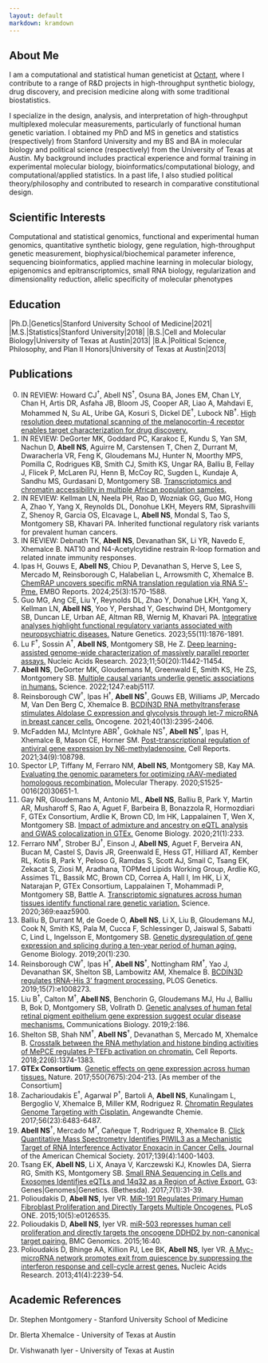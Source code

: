 ```yaml
---
layout: default
markdown: kramdown
---
```


## About Me

I am a computational and statistical human geneticist at [Octant](https://www.octant.bio/), where I contribute to a range of R&D projects in high-throughput synthetic biology, drug discovery, and precision medicine along with some traditional biostatistics.

I specialize in the design, analysis, and interpretation of high-throughput multiplexed molecular measurements, particularly of functional human genetic variation. I obtained my PhD and MS in genetics and statistics (respectively) from Stanford University and my BS and BA in molecular biology and political science (respectively) from the University of Texas at Austin. My background includes practical experience and formal training in experimental molecular biology, bioinformatics/computational biology, and computational/applied statistics. In a past life, I also studied political theory/philosophy and contributed to research in comparative constitutional design.

## Scientific Interests

Computational and statistical genomics, functional and experimental human genomics, quantitative synthetic biology, gene regulation, high-throughput genetic measurement, biophysical/biochemical parameter inference, sequencing bioinformatics, applied machine learning in molecular biology, epigenomics and epitranscriptomics, small RNA biology, regularization and dimensionality reduction, allelic specificity of molecular phenotypes

## Education

|Ph.D.|Genetics|Stanford University School of Medicine|2021|
|M.S.|Statistics|Stanford University|2018|
|B.S.|Cell and Molecular Biology|University of Texas at Austin|2013|
|B.A.|Political Science, Philosophy, and Plan II Honors|University of Texas at Austin|2013|

## Publications
0. IN REVIEW: Howard CJ<sup>&dagger;</sup>, Abell NS<sup>&dagger;</sup>, Osuna BA, Jones EM, Chan LY, Chan H, Artis DR, Asfaha JB, Bloom JS, Cooper AR, Liao A, Mahdavi E, Mohammed N, Su AL, Uribe GA, Kosuri S, Dickel DE<sup>&dagger;</sup>, Lubock NB<sup>&dagger;</sup>. [High resolution deep mutational scanning of the melanocortin-4 receptor enables target characterization for drug discovery.](https://www.biorxiv.org/content/10.1101/2024.10.11.617882v1)
0. IN REVIEW: DeGorter MK, Goddard PC, Karakoc E, Kundu S, Yan SM, Nachun D, **Abell NS**, Aguirre M, Carstensen T, Chen Z, Durrant M, Dwaracherla VR, Feng K, Gloudemans MJ, Hunter N, Moorthy MPS, Pomilla C, Rodrigues KB, Smith CJ, Smith KS, Ungar RA, Balliu B, Fellay J, Flicek P, McLaren PJ, Henn B, McCoy RC, Sugden L, Kundaje A, Sandhu MS, Gurdasani D, Montgomery SB. [Transcriptomics and chromatin accessibility in multiple African population samples.](https://www.biorxiv.org/content/10.1101/2023.11.04.564839v1)
0. IN REVIEW: Kellman LN, Neela PH, Rao D, Wozniak GG, Guo MG, Hong A, Zhao Y, Yang X, Reynolds DL, Donohue LKH, Meyers RM, Siprashvilli Z, Shenoy R, Garcia OS, Elcavage L, **Abell NS**, Mondal S, Tao S, Montgomery SB, Khavari PA. Inherited functional regulatory risk variants for prevalent human cancers.
0. IN REVIEW: Debnath TK, **Abell NS**, Devanathan SK, Li YR, Navedo E, Xhemalce B. NAT10 and N4-Acetylcytidine restrain R-loop formation and related innate immunity responses.
0. Ipas H, Gouws E, **Abell NS**, Chiou P, Devanathan S, Herve S, Lee S, Mercado M, Reinsborough C, Halabelian L, Arrowsmith C, Xhemalce B. [ChemRAP uncovers specific mRNA translation regulation via RNA 5'-Pme.](https://pubmed.ncbi.nlm.nih.gov/38263329/) EMBO Reports. 2024;25(3):1570-1588.
0. Guo MG, Ang CE, Liu Y, Reynolds DL, Zhao Y, Donahue LKH, Yang X, Kellman LN, **Abell NS**, Yoo Y, Pershad Y, Geschwind DH, Montgomery SB, Duncan LE, Urban AE, Altman RB, Wernig M, Khavari PA. [Integrative analyses highlight functional regulatory variants associated with neuropsychiatric diseases.](https://pubmed.ncbi.nlm.nih.gov/37857935/) Nature Genetics. 2023;55(11):1876-1891.
0. Lu F<sup>&dagger;</sup>, Sossin A<sup>&dagger;</sup>, **Abell NS**, Montgomery SB, He Z. [Deep learning-assisted genome-wide characterization of massively parallel reporter assays.](https://pubmed.ncbi.nlm.nih.gov/36350674/) Nucleic Acids Research. 2023;11;50(20):11442-11454.
0. **Abell NS**, DeGorter MK, Gloudemans M, Greenwald E, Smith KS, He ZS, Montgomery SB. [Multiple causal variants underlie genetic associations in humans.](https://pubmed.ncbi.nlm.nih.gov/35298243/) Science. 2022;1247:eabj5117.
0. Reinsborough CW<sup>&dagger;</sup>, Ipas H<sup>&dagger;</sup>, **Abell NS**<sup>&dagger;</sup>, Gouws EB, Williams JP, Mercado M, Van Den Berg C, Xhemalce B. [BCDIN3D RNA methyltransferase stimulates Aldolase C expression and glycolysis through let-7 microRNA in breast cancer cells.](https://pubmed.ncbi.nlm.nih.gov/33664453/) Oncogene. 2021;40(13):2395-2406.
0. McFadden MJ, McIntyre ABR<sup>&dagger;</sup>, Gokhale NS<sup>&dagger;</sup>, **Abell NS**<sup>&dagger;</sup>, Ipas H, Xhemalce B, Mason CE, Horner SM. [Post-transcriptional regulation of antiviral gene expression by N6-methyladenosine.](https://pubmed.ncbi.nlm.nih.gov/33657363/) Cell Reports. 2021;34(9):108798.
0. Spector LP, Tiffany M, Ferraro NM, **Abell NS**, Montgomery SB, Kay MA. [Evaluating the genomic parameters for optimizing rAAV-mediated homologous recombination.](https://pubmed.ncbi.nlm.nih.gov/33248247/) Molecular Therapy. 2020;S1525-0016(20)30651-1.
0. Gay NR, Gloudemans M, Antonio ML, **Abell NS**, Balliu B, Park Y, Martin AR, Musharoff S, Rao A, Aguet F, Barbeira B, Bonazzola R, Hormozdiari F, GTEx Consortium, Ardlie K, Brown CD, Im HK, Lappalainen T, Wen X, Montgomery SB. [Impact of admixture and ancestry on eQTL analysis and GWAS colocalization in GTEx.](https://pubmed.ncbi.nlm.nih.gov/32912333/) Genome Biology. 2020;21(1):233.
0. Ferraro NM<sup>&dagger;</sup>, Strober BJ<sup>&dagger;</sup>, Einson J, **Abell NS**, Aguet F, Berveira AN, Bucan M, Castel S, Davis JR, Greenwald E, Hess GT, Hilliard AT, Kember RL, Kotis B, Park Y, Peloso G, Ramdas S, Scott AJ, Smail C, Tsang EK, Zekacat S, Ziosi M, Aradhana, TOPMed Lipids Working Group, Ardlie KG, Assimes TL, Bassik MC, Brown CD, Correa A, Hall I, Im HK, Li X, Natarajan P, GTEx Consortium, Lappalainen T, Mohammadi P, Montgomery SB, Battle A. [Transcriptomic signatures across human tissues identify functional rare genetic variation.](https://pubmed.ncbi.nlm.nih.gov/32913073/) Science. 2020;369:eaaz5900.
0. Balliu B, Durrant M, de Goede O, **Abell NS**, Li X, Liu B, Gloudemans MJ, Cook N, Smith KS, Pala M, Cucca F, Schlessinger D, Jaiswal S, Sabatti C, Lind L, Ingelsson E, Montgomery SB. [Genetic dysregulation of gene expression and splicing during a ten-year period of human aging.](https://www.ncbi.nlm.nih.gov/pubmed/31684996) Genome Biology. 2019;20(1):230.
0. Reinsborough CW<sup>&dagger;</sup>, Ipas H<sup>&dagger;</sup>, **Abell NS**<sup>&dagger;</sup>, Nottingham RM<sup>&dagger;</sup>, Yao J, Devanathan SK, Shelton SB, Lambowitz AM, Xhemalce B. [BCDIN3D regulates tRNA-His 3’ fragment processing.](https://www.ncbi.nlm.nih.gov/pubmed/31329584) PLOS Genetics. 2019;15(7):e1008273.
0. Liu B<sup>&dagger;</sup>, Calton M<sup>&dagger;</sup>, **Abell NS**, Benchorin G, Gloudemans MJ, Hu J, Balliu B, Bok D, Montgomery SB, Vollrath D. [Genetic analyses of human fetal retinal pigment epithelium gene expression suggest ocular disease mechanisms.](https://www.ncbi.nlm.nih.gov/pubmed/31123710) Communications Biology. 2019;2:186.
0. Shelton SB, Shah NM<sup>&dagger;</sup>, **Abell NS**<sup>&dagger;</sup>, Devanathan S, Mercado M, Xhemalce B. [Crosstalk between the RNA methylation and histone binding activities of MePCE regulates P-TEFb activation on chromatin.](https://www.ncbi.nlm.nih.gov/pubmed/29425494) Cell Reports. 2018;22(6):1374-1383.
0. **GTEx Consortium**. [Genetic effects on gene expression across human tissues.](https://www.ncbi.nlm.nih.gov/pubmed/29022597) Nature. 2017;550(7675):204-213. [As member of the Consortium]
0. Zacharioudakis E<sup>&dagger;</sup>, Agarwal P<sup>&dagger;</sup>, Bartoli A, **Abell NS**, Kunalingam L, Bergoglio V, Xhemalce B, Miller KM, Rodriguez R. [Chromatin Regulates Genome Targeting with Cisplatin.](https://www.ncbi.nlm.nih.gov/pubmed/28474855) Angewandte Chemie. 2017;56(23):6483-6487.
0. **Abell NS**<sup>&dagger;</sup>, Mercado M<sup>&dagger;</sup>, Cañeque T, Rodriguez R, Xhemalce B. [Click Quantitative Mass Spectrometry Identifies PIWIL3 as a Mechanistic Target of RNA Interference Activator Enoxacin in Cancer Cells.](https://www.ncbi.nlm.nih.gov/pubmed/28094937) Journal of the American Chemical Society. 2017;139(4):1400-1403.
0. Tsang EK, **Abell NS**, Li X, Anaya V, Karczewski KJ, Knowles DA, Sierra RG, Smith KS, Montgomery SB. [Small RNA Sequencing in Cells and Exosomes Identifies eQTLs and 14q32 as a Region of Active Export.](https://www.ncbi.nlm.nih.gov/pubmed/27799337) G3: Genes\|Genomes\|Genetics. (Bethesda). 2017;7(1):31-39.
0. Polioudakis D, **Abell NS**, Iyer VR. [MiR-191 Regulates Primary Human Fibroblast Proliferation and Directly Targets Multiple Oncogenes.](https://www.ncbi.nlm.nih.gov/pubmed/25992613) PLoS ONE. 2015;10(5):e0126535.
0. Polioudakis D, **Abell NS**, Iyer VR. [miR-503 represses human cell proliferation and directly targets the oncogene DDHD2 by non-canonical target pairing.](https://www.ncbi.nlm.nih.gov/pubmed/25653011) BMC Genomics. 2015;16:40.
0. Polioudakis D, Bhinge AA, Killion PJ, Lee BK, **Abell NS**, Iyer VR. [A Myc-microRNA network promotes exit from quiescence by suppressing the interferon response and cell-cycle arrest genes.](https://www.ncbi.nlm.nih.gov/pubmed/23303785) Nucleic Acids Research. 2013;41(4):2239-54.

## Academic References

Dr. Stephen Montgomery - Stanford University School of Medicine

Dr. Blerta Xhemalce - University of Texas at Austin

Dr. Vishwanath Iyer - University of Texas at Austin





